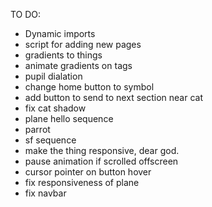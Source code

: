 TO DO:

- Dynamic imports
- script for adding new pages
- gradients to things
- animate gradients on tags
- pupil dialation 
- change home button to symbol
- add button to send to next section near cat
- fix cat shadow
- plane hello sequence
- parrot
- sf sequence
- make the thing responsive, dear god.
- pause animation if scrolled offscreen
- cursor pointer on button hover
- fix responsiveness of plane
- fix navbar